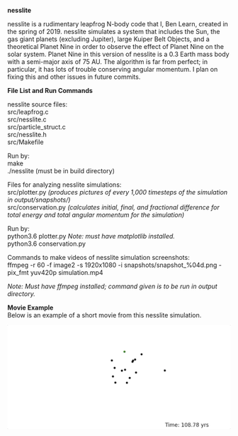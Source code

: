 **nesslite**

nesslite is a rudimentary leapfrog N-body code that I, Ben Learn, created in the spring of 2019. nesslite simulates a system that includes the Sun, the gas giant planets (excluding Jupiter), large Kuiper Belt Objects, and a theoretical Planet Nine in order to observe the effect of Planet Nine on the solar system. Planet Nine in this version of nesslite is a 0.3 Earth mass body with a semi-major axis of 75 AU. The algorithm is far from perfect; in particular, it has lots of trouble conserving angular momentum. I plan on fixing this and other issues in future commits.

**File List and Run Commands**

nesslite source files:  
src/leapfrog.c  
src/nesslite.c  
src/particle_struct.c  
src/nesslite.h  
src/Makefile  

Run by:  
make  
./nesslite (must be in build directory)

Files for analyzing nesslite simulations:  
src/plotter.py *(produces pictures of every 1,000 timesteps of the simulation in output/snapshots/)*  
src/conservation.py *(calculates initial, final, and fractional difference for total energy and total angular momentum for the simulation)*

Run by:  
python3.6 plotter.py *Note: must have matplotlib installed.*  
python3.6 conservation.py

Commands to make videos of nesslite simulation screenshots:  
ffmpeg -r 60 -f image2 -s 1920x1080 -i snapshots/snapshot\_%04d.png -pix\_fmt yuv420p simulation.mp4

*Note: Must have ffmpeg installed; command given is to be run in output directory.*

**Movie Example**  
Below is an example of a short movie from this nesslite simulation.

![](nesslite_first_1k.gif)
